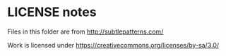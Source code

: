 # LICENSE notes

Files in this folder are from http://subtlepatterns.com/

Work is licensed under https://creativecommons.org/licenses/by-sa/3.0/
